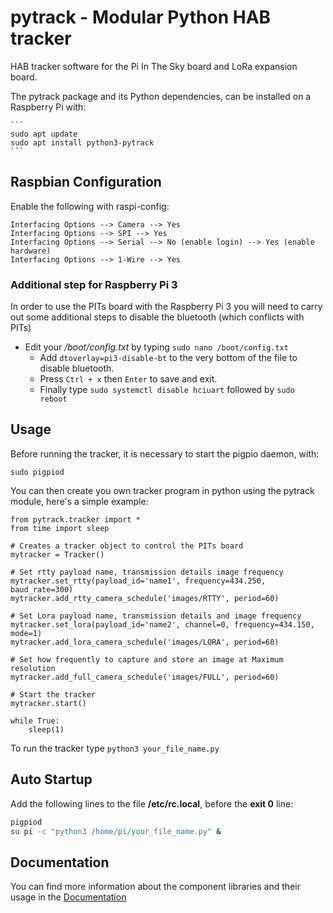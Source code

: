 # pytrack - Modular Python HAB tracker

HAB tracker software for the Pi In The Sky board and LoRa expansion board.


The pytrack package and its Python dependencies, can be installed on a Raspberry Pi with:

	```
	sudo apt update
	sudo apt install python3-pytrack
	```
## Raspbian Configuration

Enable the following with raspi-config:

	Interfacing Options --> Camera --> Yes
	Interfacing Options --> SPI --> Yes
	Interfacing Options --> Serial --> No (enable login) --> Yes (enable hardware)
	Interfacing Options --> 1-Wire --> Yes

### Additional step for Raspberry Pi 3
In order to use the PITs board with the Raspberry Pi 3 you will need to carry out some additional steps to disable the bluetooth (which conflicts with PITs)

  - Edit your */boot/config.txt* by typing `sudo nano /boot/config.txt`
	- Add `dtoverlay=pi3-disable-bt` to the very bottom of the file to disable bluetooth.
	- Press `Ctrl + x` then `Enter` to save and exit.
	- Finally type `sudo systemctl disable hciuart` followed by `sudo reboot`

## Usage

Before running the tracker, it is necessary to start the pigpio daemon, with:

	sudo pigpiod

You can then create you own tracker program in python using the pytrack module, here's a simple example:

```
from pytrack.tracker import *
from time import sleep

# Creates a tracker object to control the PITs board
mytracker = Tracker()

# Set rtty payload name, transmission details image frequency
mytracker.set_rtty(payload_id='name1', frequency=434.250, baud_rate=300)
mytracker.add_rtty_camera_schedule('images/RTTY', period=60)

# Set Lora payload name, transmission details and image frequency
mytracker.set_lora(payload_id='name2', channel=0, frequency=434.150, mode=1)
mytracker.add_lora_camera_schedule('images/LORA', period=60)

# Set how frequently to capture and store an image at Maximum resolution
mytracker.add_full_camera_schedule('images/FULL', period=60)

# Start the tracker
mytracker.start()

while True:
	sleep(1)
```
To run the tracker type `python3 your_file_name.py`

## Auto Startup

Add the following lines to the file **/etc/rc.local**, before the **exit 0** line:

```bash
pigpiod
su pi -c "python3 /home/pi/your_file_name.py" &
```

## Documentation

You can find more information about the component libraries and their usage in the [Documentation](docs/)	
